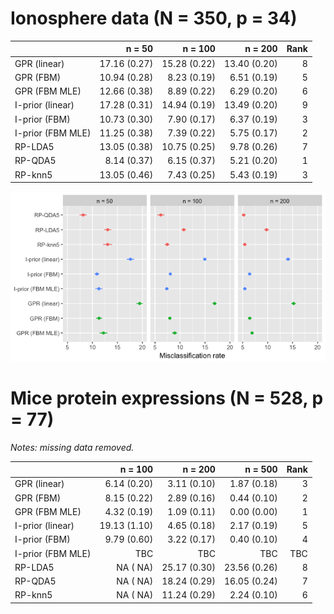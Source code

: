 # Ionosphere data (N = 350, p = 34)

|                  |       n = 50|      n = 100|      n = 200| Rank|
|:-----------------|------------:|------------:|------------:|----:|
|GPR (linear)      | 17.16 (0.27)| 15.28 (0.22)| 13.40 (0.20)|    8|
|GPR (FBM)         | 10.94 (0.28)|  8.23 (0.19)|  6.51 (0.19)|    5|
|GPR (FBM MLE)     | 12.66 (0.38)|  8.89 (0.22)|  6.29 (0.20)|    6|
|I-prior (linear)  | 17.28 (0.31)| 14.94 (0.19)| 13.49 (0.20)|    9|
|I-prior (FBM)     | 10.73 (0.30)|  7.90 (0.17)|  6.37 (0.19)|    3|
|I-prior (FBM MLE) | 11.25 (0.38)|  7.39 (0.22)|  5.75 (0.17)|    2|
|RP-LDA5           | 13.05 (0.38)| 10.75 (0.25)|  9.78 (0.26)|    7|
|RP-QDA5           |  8.14 (0.37)|  6.15 (0.37)|  5.21 (0.20)|    1|
|RP-knn5           | 13.05 (0.46)|  7.43 (0.25)|  5.43 (0.19)|    3|

![](figure/ionosphere.png)

# Mice protein expressions (N = 528, p = 77)

*Notes: missing data removed.*

|                 |      n = 100|      n = 200|      n = 500| Rank|
|:----------------|------------:|------------:|------------:|----:|
|GPR (linear)     |  6.14 (0.20)|  3.11 (0.10)|  1.87 (0.18)|    3|
|GPR (FBM)        |  8.15 (0.22)|  2.89 (0.16)|  0.44 (0.10)|    2|
|GPR (FBM MLE)    |  4.32 (0.19)|  1.09 (0.11)|  0.00 (0.00)|    1|
|I-prior (linear) | 19.13 (1.10)|  4.65 (0.18)|  2.17 (0.19)|    5|
|I-prior (FBM)    |  9.79 (0.60)|  3.22 (0.17)|  0.40 (0.10)|    4|
|I-prior (FBM MLE)| TBC |  TBC|  TBC|    TBC|
|RP-LDA5          |    NA (  NA)| 25.17 (0.30)| 23.56 (0.26)|    8|
|RP-QDA5          |    NA (  NA)| 18.24 (0.29)| 16.05 (0.24)|    7|
|RP-knn5          |    NA (  NA)| 11.24 (0.29)|  2.24 (0.10)|    6|
